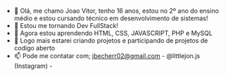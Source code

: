 - 👋 Olá, me chamo Joao Vitor, tenho 16 anos, estou no 2º ano do ensino médio e estou cursando técnico em desenvolvimento de sistemas!
- 🚀 Estou me tornando Dev FullStack!
- 🌱 Agora estou aprendendo HTML, CSS, JAVASCRIPT, PHP e MySQL
- 📁 Logo mais estarei criando projetos e participando de projetos de codigo aberto
- 📫 Pode me contatar com; jbecherr02@gmail.com - @littlejon.js (Instagram) - 

<!---
jbecher002/jbecher002 is a ✨ special ✨ repository because its `README.md` (this file) appears on your GitHub profile.
You can click the Preview link to take a look at your changes.
--->
